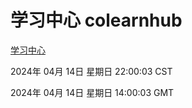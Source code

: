 # 学习中心 colearnhub
[学习中心](http://:56308/colearnhub/)

2024年 04月 14日 星期日 22:00:03 CST

2024年 04月 14日 星期日 14:00:03 GMT
